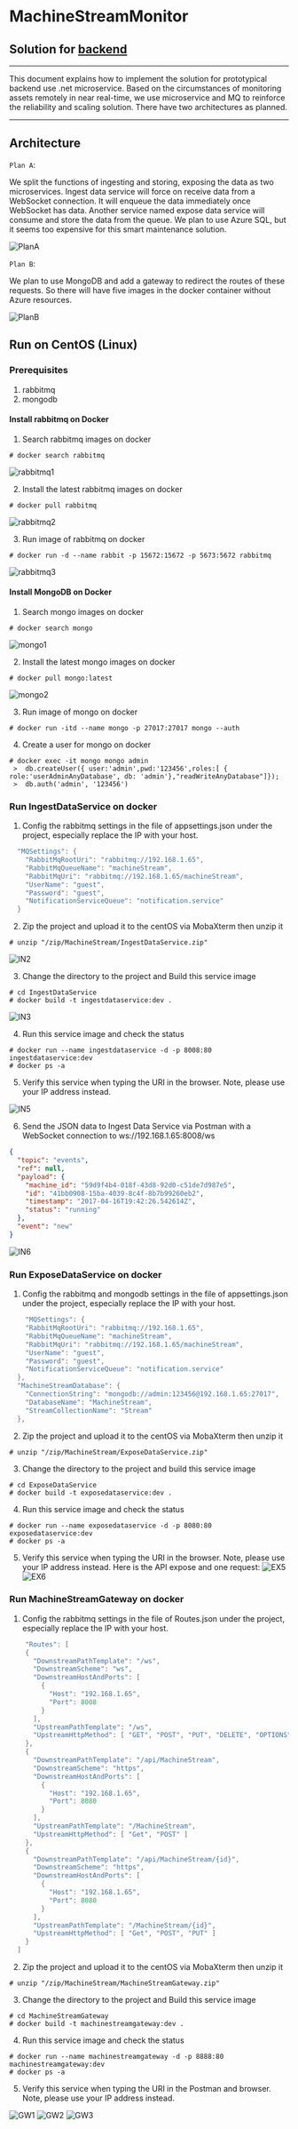 # MachineStreamMonitor
 
## Solution for [backend](http://codingcase.zeiss.services/?type=backend)
-----

This document explains how to implement the solution for prototypical backend use .net microservice. Based on the circumstances of monitoring assets remotely in near real-time, we use microservice and MQ to reinforce the reliability and scaling solution. There have two architectures as planned. 

---

## Architecture

```Plan A```: 

We split the functions of ingesting and storing, exposing the data as two microservices. Ingest data service will force on receive data from a WebSocket connection. It will enqueue the data immediately once WebSocket has data. Another service named expose data service will consume and store the data from the queue. We plan to use Azure SQL, but it seems too expensive for this smart maintenance solution.

![PlanA](Picture/PlanA.png)

```Plan B```: 

We plan to use MongoDB and add a gateway to redirect the routes of these requests. So there will have five images in the docker container without Azure resources. 

![PlanB](Picture/PlanB.png)

## Run on CentOS (Linux)

### Prerequisites

1. rabbitmq
1. mongodb

#### Install rabbitmq on Docker
1. Search rabbitmq images on docker

``` docker command
# docker search rabbitmq
```
![rabbitmq1](Picture/rabbitmq1.png)

2. Install the latest rabbitmq images on docker

``` docker command
# docker pull rabbitmq
```
![rabbitmq2](Picture/rabbitmq2.png)

3. Run image of rabbitmq on docker

``` docker command
# docker run -d --name rabbit -p 15672:15672 -p 5673:5672 rabbitmq
```
![rabbitmq3](Picture/rabbitmq3.png)

#### Install MongoDB on Docker
1. Search mongo images on docker

``` docker command
# docker search mongo
```
![mongo1](Picture/mongo1.png)

2. Install the latest mongo images on docker

``` docker command
# docker pull mongo:latest
```
![mongo2](Picture/mongo2.png)

3. Run image of mongo on docker

``` docker command
# docker run -itd --name mongo -p 27017:27017 mongo --auth
```

4. Create a user for mongo on docker

``` docker command
# docker exec -it mongo mongo admin
 >  db.createUser({ user:'admin',pwd:'123456',roles:[ { role:'userAdminAnyDatabase', db: 'admin'},"readWriteAnyDatabase"]});
 >  db.auth('admin', '123456')
```

### Run IngestDataService on docker

1. Config the rabbitmq settings in the file of appsettings.json under the project, especially replace the IP with your host.

``` c#
  "MQSettings": {
    "RabbitMqRootUri": "rabbitmq://192.168.1.65",
    "RabbitMqQueueName": "machineStream",
    "RabbitMqUri": "rabbitmq://192.168.1.65/machineStream",
    "UserName": "guest",
    "Password": "guest",
    "NotificationServiceQueue": "notification.service"
  }
 ```

 2. Zip the project and upload it to the centOS via MobaXterm then unzip it

 ``` docker command
# unzip "/zip/MachineStream/IngestDataService.zip"
```
![IN2](Picture/IN1.png)

3. Change the directory to the project and Build this service image

 ``` docker command
# cd IngestDataService
# docker build -t ingestdataservice:dev .
```
![IN3](Picture/IN3.png)

4. Run this service image and check the status

 ``` docker command
# docker run --name ingestdataservice -d -p 8008:80 ingestdataservice:dev
# docker ps -a
```

5. Verify this service when typing the URI in the browser. Note, please use your IP address instead.

![IN5](Picture/IN5.png)

6. Send the JSON data to Ingest Data Service via Postman with a WebSocket connection to ws://192.168.1.65:8008/ws

``` json
{
  "topic": "events",
  "ref": null,
  "payload": {
    "machine_id": "59d9f4b4-018f-43d8-92d0-c51de7d987e5",
    "id": "41bb0908-15ba-4039-8c4f-8b7b99260eb2",
    "timestamp": "2017-04-16T19:42:26.542614Z",
    "status": "running"
  },
  "event": "new"
}
```
![IN6](Picture/IN6.png)

### Run ExposeDataService on docker

1. Config the rabbitmq and mongodb settings in the file of appsettings.json under the project, especially replace the IP with your host.

``` c#
    "MQSettings": {
    "RabbitMqRootUri": "rabbitmq://192.168.1.65",
    "RabbitMqQueueName": "machineStream",
    "RabbitMqUri": "rabbitmq://192.168.1.65/machineStream",
    "UserName": "guest",
    "Password": "guest",
    "NotificationServiceQueue": "notification.service"
  },
  "MachineStreamDatabase": {
    "ConnectionString": "mongodb://admin:123456@192.168.1.65:27017",
    "DatabaseName": "MachineStream",
    "StreamCollectionName": "Stream"
  },
 ```

 2. Zip the project and upload it to the centOS via MobaXterm then unzip it

 ``` docker command
# unzip "/zip/MachineStream/ExposeDataService.zip"
```

3. Change the directory to the project and build this service image

 ``` docker command
# cd ExposeDataService
# docker build -t exposedataservice:dev .
```

4. Run this service image and check the status

 ``` docker command
# docker run --name exposedataservice -d -p 8080:80 exposedataservice:dev
# docker ps -a
```

5. Verify this service when typing the URI in the browser. Note, please use your IP address instead.
Here is the API expose and one request:
![EX5](Picture/EX5.png)
![EX6](Picture/EX6.png)

### Run MachineStreamGateway on docker

1. Config the rabbitmq settings in the file of Routes.json under the project, especially replace the IP with your host.

``` c#
    "Routes": [
    {
      "DownstreamPathTemplate": "/ws",
      "DownstreamScheme": "ws",
      "DownstreamHostAndPorts": [
        {
          "Host": "192.168.1.65",
          "Port": 8008
        }
      ],
      "UpstreamPathTemplate": "/ws",
      "UpstreamHttpMethod": [ "GET", "POST", "PUT", "DELETE", "OPTIONS" ]
    },
    {
      "DownstreamPathTemplate": "/api/MachineStream",
      "DownstreamScheme": "https",
      "DownstreamHostAndPorts": [
        {
          "Host": "192.168.1.65",
          "Port": 8080
        }
      ],
      "UpstreamPathTemplate": "/MachineStream",
      "UpstreamHttpMethod": [ "Get", "POST" ]
    },
    {
      "DownstreamPathTemplate": "/api/MachineStream/{id}",
      "DownstreamScheme": "https",
      "DownstreamHostAndPorts": [
        {
          "Host": "192.168.1.65",
          "Port": 8080
        }
      ],
      "UpstreamPathTemplate": "/MachineStream/{id}",
      "UpstreamHttpMethod": [ "Get", "POST", "PUT" ]
    }
  ]
 ```

 2. Zip the project and upload it to the centOS via MobaXterm then unzip it

 ``` docker command
# unzip "/zip/MachineStream/MachineStreamGateway.zip"
```

3. Change the directory to the project and Build this service image

 ``` docker command
# cd MachineStreamGateway
# docker build -t machinestreamgateway:dev .
```

4. Run this service image and check the status

 ``` docker command
# docker run --name machinestreamgateway -d -p 8888:80 machinestreamgateway:dev
# docker ps -a
```

5. Verify this service when typing the URI in the Postman and browser. Note, please use your IP address instead.

![GW1](Picture/GW1.png)
![GW2](Picture/GW2.png)
![GW3](Picture/GW3.png)
